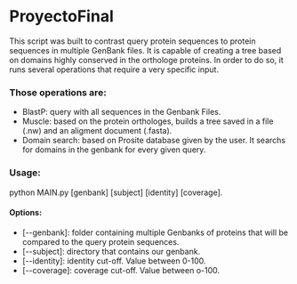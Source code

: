 # ProyectoFinal
This script was built to contrast query protein sequences to protein sequences in multiple GenBank files. It is capable of creating a tree based on domains highly conserved in the orthologe proteins. In order to do so, it runs several operations that require a very specific input. 
### Those operations are: 
- BlastP: query with all sequences in the Genbank Files. 
- Muscle: based on the protein orthologes, builds a tree saved in a file (.nw) and an aligment document (.fasta). 
- Domain search: based on Prosite database given by the user. It searchs for domains in the genbank for every given query.

### Usage:
python MAIN.py [genbank] [subject] [identity] [coverage].
#### Options:
- [--genbank]: folder containing multiple Genbanks of proteins that will be compared to the query protein sequences.
- [--subject]: directory that contains our genbank.
- [--identity]: identity cut-off. Value between 0-100.
- [--coverage]: coverage cut-off. Value between o-100.
  

